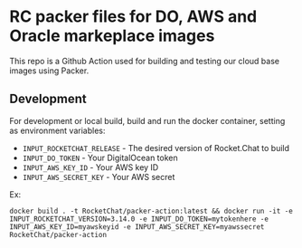 # RC packer files for DO, AWS and Oracle markeplace images

This repo is a Github Action used for building and testing our cloud base images using Packer.

## Development

For development or local build, build and run the docker container, setting as environment variables:

- `INPUT_ROCKETCHAT_RELEASE` - The desired version of Rocket.Chat to build
- `INPUT_DO_TOKEN` - Your DigitalOcean token
- `INPUT_AWS_KEY_ID` - Your AWS key ID
- `INPUT_AWS_SECRET_KEY` - Your AWS secret

Ex:

`docker build . -t RocketChat/packer-action:latest && docker run -it -e INPUT_ROCKETCHAT_VERSION=3.14.0 -e INPUT_DO_TOKEN=mytokenhere -e INPUT_AWS_KEY_ID=myawskeyid -e INPUT_AWS_SECRET_KEY=myawssecret RocketChat/packer-action`
